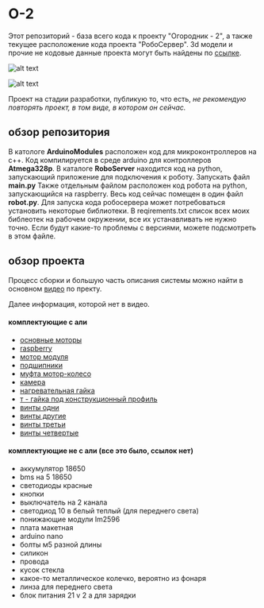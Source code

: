 # O-2
Этот репозиторий - база всего кода к проекту "Огородник - 2", а также текущее расположение кода проекта "РобоСервер". 3d модели и прочие не кодовые данные проекта могут быть найдены по [ссылке](https://drive.google.com/drive/folders/1uUOcRc5gdFFmDTRLksJ7Ht7D-vq_HLFW?usp=drive_link).

![alt text](https://github.com/krasnoteh/O-2/blob/master/robot.jpg?raw=true)

![alt text](https://github.com/[username]/[reponame]/blob/[branch]/images/image.jpg?raw=true)

Проект на стадии разработки, публикую то, что есть, *не рекомендую повторять проект, в том виде, в котором он сейчас.*

## обзор репозитория

В катологе **ArduinoModules** расположен код для микроконтроллеров на с++. Код компилируется в среде arduino для контроллеров **Atmega328p**. 
В каталоге **RoboServer** находится код на python, запускающий приложение для подключения к роботу. Запускать файл **main.py**
Также отдельным файлом расположен код робота на python, запускающийся на raspberry. Весь код сейчас помещен в один файл **robot.py**.
Для запуска кода робосервера может потребоваться установить некоторые библиотеки. В reqirements.txt список всех моих библеотек на рабочем окружении, все их устанавливать не нужно точно. Если будут какие-то проблемы с версиями, можете подсмотреть в этом файле.

## обзор проекта

Процесс сборки и большую часть описания системы можно найти в основном [видео]() по пректу.

Далее информация, которой нет в видео.

#### комплектующие с али

 - [основные моторы](https://aliexpress.ru/item/1005004046255185.html?spm=a2g2w.orderdetail.0.0.77574aa6EWtSTe&sku_id=12000027850257250)
 - [raspberry](https://aliexpress.ru/item/1005005914201208.html?spm=a2g2w.orderdetail.0.0.3aa84aa6BYZ94g&sku_id=12000037090436024)
 - [мотор модуля](https://aliexpress.ru/item/32889047361.html?spm=a2g2w.orderdetail.0.0.72e64aa6TjWuWc&sku_id=12000040781705247)
 - [подшипники](https://aliexpress.ru/order-list/5385013512515995?spm=a2g2w.orderlist.0.0.40e74aa61xrMSg&filterName=archive)
 - [муфта мотор-колесо](https://aliexpress.ru/item/1005003878613208.html?spm=a2g2w.orderdetail.0.0.27684aa6GfED83&sku_id=12000027374377201)
 - [камера](https://aliexpress.ru/order-list/5385013512335995?spm=a2g2w.orderlist.0.0.40e74aa6pIiht5&filterName=archive)
 - [нагревательная гайка](https://aliexpress.ru/item/4000232925592.html?spm=a2g2w.orderdetail.0.0.3c204aa6RA1dUw&sku_id=10000000945438227)
 - [т - гайка под конструкционный профиль](https://aliexpress.ru/item/32814359094.html?spm=a2g2w.orderdetail.0.0.58544aa6acwjuA&sku_id=66498695475)
 - [винты одни](https://aliexpress.ru/item/32896175403.html?spm=a2g2w.orderdetail.0.0.57454aa6rWDtrd&sku_id=65817464634)
 - [винты другие](https://aliexpress.ru/item/1005003194617253.html?spm=a2g2w.orderdetail.0.0.39024aa6afdxc3&sku_id=12000024602444689)
 - [винты третьи](https://aliexpress.ru/item/1005003194617253.html?spm=a2g2w.orderdetail.0.0.3d6d4aa6GrkWu6&sku_id=12000024602444688)
 - [винты четвертые](https://aliexpress.ru/item/32810852732.html?spm=a2g2w.orderdetail.0.0.4c804aa6MAaPDW&sku_id=12000037550700868)

#### комплектующие не с али (все это было, ссылок нет)
- аккумулятор 18650
- bms на 5 18650
- светодиоды красные
- кнопки
- выключатель на 2 канала
- светодиод 10 в белый теплый (для переднего света)
- понижающие модули lm2596
- плата макетная
- arduino nano
- болты м5 разной длины
- силикон
- провода
- кусок стекла
- какое-то металлическое колечко, вероятно из фонаря
- линза для переднего света
- блок питания 21 v 2 a для зарядки